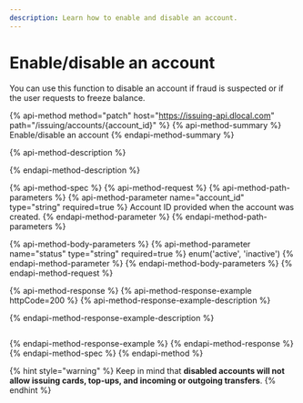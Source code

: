 ```yaml
---
description: Learn how to enable and disable an account.
---
```


# Enable/disable an account

You can use this function to disable an account if fraud is suspected or if the user requests to freeze balance.

{% api-method method="patch" host="https://issuing-api.dlocal.com" path="/issuing/accounts/{account\_id}" %}
{% api-method-summary %}
Enable/disable an account
{% endapi-method-summary %}

{% api-method-description %}

{% endapi-method-description %}

{% api-method-spec %}
{% api-method-request %}
{% api-method-path-parameters %}
{% api-method-parameter name="account\_id" type="string" required=true %}
Account ID provided when the account was created.
{% endapi-method-parameter %}
{% endapi-method-path-parameters %}

{% api-method-body-parameters %}
{% api-method-parameter name="status" type="string" required=true %}
enum\('active', 'inactive'\)
{% endapi-method-parameter %}
{% endapi-method-body-parameters %}
{% endapi-method-request %}

{% api-method-response %}
{% api-method-response-example httpCode=200 %}
{% api-method-response-example-description %}

{% endapi-method-response-example-description %}

```

```
{% endapi-method-response-example %}
{% endapi-method-response %}
{% endapi-method-spec %}
{% endapi-method %}

{% hint style="warning" %}
Keep in mind that **disabled accounts will not allow issuing cards, top-ups, and incoming or outgoing transfers**.
{% endhint %}

